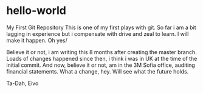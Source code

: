 # hello-world
My First Git Repository
This is one of my first plays with git. So far i am a bit lagging in experience but i compensate with drive and zeal to learn.
I will make it happen. 
Oh yes/

Believe it or not, i am writing this 8 months after creating the master branch. Loads of changes happened since then, i think i was in UK at the time of the initial commit. And now, believe it or not, am in the 3M Sofia office, auditing financial statements. What a change, hey. Will see what the future holds.

Ta-Dah,
Eivo
